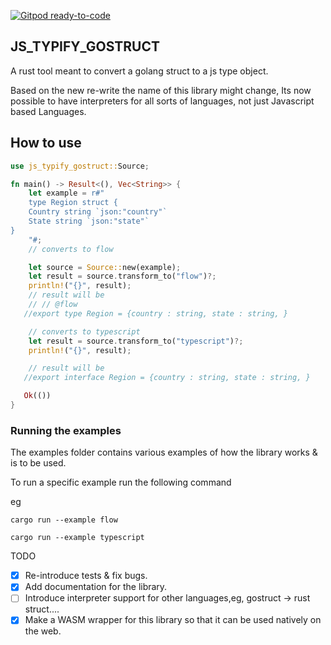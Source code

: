 [![Gitpod ready-to-code](https://img.shields.io/badge/Gitpod-ready--to--code-blue?logo=gitpod)](https://gitpod.io/#https://github.com/tevs-rust-land/js_typify_gostruct)

## JS_TYPIFY_GOSTRUCT

A rust tool meant to convert a golang struct to a js type object.

Based on the new re-write the name of this library might change,
Its now possible to have interpreters for all sorts of languages, not just Javascript based Languages.

## How to use

```rs
use js_typify_gostruct::Source;

fn main() -> Result<(), Vec<String>> {
    let example = r#"
    type Region struct {
    Country string `json:"country"`
    State string `json:"state"`
}
    "#;
    // converts to flow

    let source = Source::new(example);
    let result = source.transform_to("flow")?;
    println!("{}", result);
    // result will be
    // // @flow
   //export type Region = {country : string, state : string, }

    // converts to typescript
    let result = source.transform_to("typescript")?;
    println!("{}", result);

    // result will be
   //export interface Region = {country : string, state : string, }

   Ok(())
}

```

### Running the examples

The examples folder contains various examples of how the library works & is to be used.

To run a specific example run the following command

eg

```
cargo run --example flow
```

```
cargo run --example typescript
```

TODO

- [x] Re-introduce tests & fix bugs.
- [x] Add documentation for the library.
- [ ] Introduce interpreter support for other languages,eg, gostruct -> rust struct....
- [x] Make a WASM wrapper for this library so that it can be used natively on the web.

